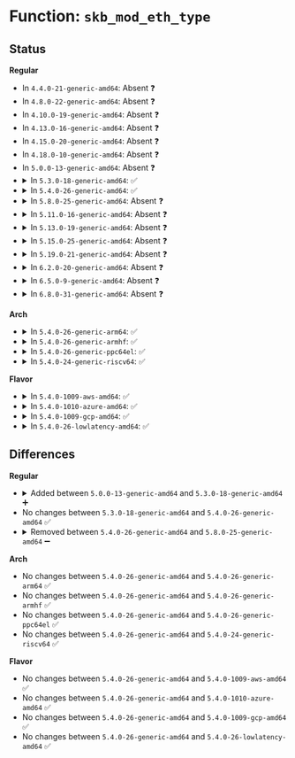 # Function: <code>skb_mod_eth_type</code>

## Status
<b>Regular</b>
<ul>
<li>
In <code>4.4.0-21-generic-amd64</code>: Absent ❓
</li>
<li>
In <code>4.8.0-22-generic-amd64</code>: Absent ❓
</li>
<li>
In <code>4.10.0-19-generic-amd64</code>: Absent ❓
</li>
<li>
In <code>4.13.0-16-generic-amd64</code>: Absent ❓
</li>
<li>
In <code>4.15.0-20-generic-amd64</code>: Absent ❓
</li>
<li>
In <code>4.18.0-10-generic-amd64</code>: Absent ❓
</li>
<li>
In <code>5.0.0-13-generic-amd64</code>: Absent ❓
</li>
<li>
<details>
<summary>In <code>5.3.0-18-generic-amd64</code>: ✅</summary>

```c
void skb_mod_eth_type(struct sk_buff * skb, struct ethhdr * hdr, __be16 ethertype)
```

```json
{
  "name": "skb_mod_eth_type",
  "collision_type": "Unique Static",
  "inline_type": "No",
  "funcs": [
    {
      "addr": 18446744071588176208,
      "name": "skb_mod_eth_type",
      "external": false,
      "loc": "net/core/skbuff.c:5450",
      "file": "net/core/skbuff.c",
      "inline": "seen, unknown",
      "caller_inline": [],
      "caller_func": [
        "net/core/skbuff.c:skb_mpls_pop",
        "net/core/skbuff.c:skb_mpls_push"
      ]
    }
  ],
  "symbols": [
    {
      "addr": 18446744071588176208,
      "name": "skb_mod_eth_type",
      "section": ".text",
      "bind": "STB_LOCAL",
      "size": 135
    }
  ]
}
```
</details>
</li>
<li>
<details>
<summary>In <code>5.4.0-26-generic-amd64</code>: ✅</summary>

```c
void skb_mod_eth_type(struct sk_buff * skb, struct ethhdr * hdr, __be16 ethertype)
```

```json
{
  "name": "skb_mod_eth_type",
  "collision_type": "Unique Static",
  "inline_type": "No",
  "funcs": [
    {
      "addr": 18446744071588381376,
      "name": "skb_mod_eth_type",
      "external": false,
      "loc": "net/core/skbuff.c:5462",
      "file": "net/core/skbuff.c",
      "inline": "seen, unknown",
      "caller_inline": [],
      "caller_func": [
        "net/core/skbuff.c:skb_mpls_pop",
        "net/core/skbuff.c:skb_mpls_push"
      ]
    }
  ],
  "symbols": [
    {
      "addr": 18446744071588381376,
      "name": "skb_mod_eth_type",
      "section": ".text",
      "bind": "STB_LOCAL",
      "size": 135
    }
  ]
}
```
</details>
</li>
<li>
<details>
<summary>In <code>5.8.0-25-generic-amd64</code>: Absent ❓</summary>

```json
{
  "name": "skb_mod_eth_type",
  "collision_type": "Unique Static",
  "inline_type": "Full",
  "funcs": [
    {
      "addr": 18446744071589270493,
      "name": "skb_mod_eth_type",
      "external": false,
      "loc": "net/core/skbuff.c:5564",
      "file": "net/core/skbuff.c",
      "inline": "not declared, inlined",
      "caller_inline": [
        "net/core/skbuff.c:skb_mpls_pop",
        "net/core/skbuff.c:skb_mpls_push"
      ],
      "caller_func": []
    }
  ],
  "symbols": []
}
```
</details>
</li>
<li>
<details>
<summary>In <code>5.11.0-16-generic-amd64</code>: Absent ❓</summary>

```json
{
  "name": "skb_mod_eth_type",
  "collision_type": "Unique Static",
  "inline_type": "Full",
  "funcs": [
    {
      "addr": 18446744071589270342,
      "name": "skb_mod_eth_type",
      "external": false,
      "loc": "net/core/skbuff.c:5699",
      "file": "net/core/skbuff.c",
      "inline": "not declared, inlined",
      "caller_inline": [
        "net/core/skbuff.c:skb_mpls_pop",
        "net/core/skbuff.c:skb_mpls_push"
      ],
      "caller_func": []
    }
  ],
  "symbols": []
}
```
</details>
</li>
<li>
<details>
<summary>In <code>5.13.0-19-generic-amd64</code>: Absent ❓</summary>

```json
{
  "name": "skb_mod_eth_type",
  "collision_type": "Unique Static",
  "inline_type": "Full",
  "funcs": [
    {
      "addr": 18446744071589160431,
      "name": "skb_mod_eth_type",
      "external": false,
      "loc": "net/core/skbuff.c:5787",
      "file": "net/core/skbuff.c",
      "inline": "not declared, inlined",
      "caller_inline": [
        "net/core/skbuff.c:skb_mpls_pop",
        "net/core/skbuff.c:skb_mpls_push"
      ],
      "caller_func": []
    }
  ],
  "symbols": []
}
```
</details>
</li>
<li>
<details>
<summary>In <code>5.15.0-25-generic-amd64</code>: Absent ❓</summary>

```json
{
  "name": "skb_mod_eth_type",
  "collision_type": "Unique Static",
  "inline_type": "Full",
  "funcs": [
    {
      "addr": 18446744071589882943,
      "name": "skb_mod_eth_type",
      "external": false,
      "loc": "net/core/skbuff.c:5862",
      "file": "net/core/skbuff.c",
      "inline": "not declared, inlined",
      "caller_inline": [
        "net/core/skbuff.c:skb_mpls_pop",
        "net/core/skbuff.c:skb_mpls_push"
      ],
      "caller_func": []
    }
  ],
  "symbols": []
}
```
</details>
</li>
<li>
<details>
<summary>In <code>5.19.0-21-generic-amd64</code>: Absent ❓</summary>

```json
{
  "name": "skb_mod_eth_type",
  "collision_type": "Unique Static",
  "inline_type": "Full",
  "funcs": [
    {
      "addr": 18446744071591412618,
      "name": "skb_mod_eth_type",
      "external": false,
      "loc": "net/core/skbuff.c:5783",
      "file": "net/core/skbuff.c",
      "inline": "not declared, inlined",
      "caller_inline": [
        "net/core/skbuff.c:skb_mpls_pop",
        "net/core/skbuff.c:skb_mpls_push"
      ],
      "caller_func": []
    }
  ],
  "symbols": []
}
```
</details>
</li>
<li>
<details>
<summary>In <code>6.2.0-20-generic-amd64</code>: Absent ❓</summary>

```json
{
  "name": "skb_mod_eth_type",
  "collision_type": "Unique Static",
  "inline_type": "Full",
  "funcs": [
    {
      "addr": 18446744071593177690,
      "name": "skb_mod_eth_type",
      "external": false,
      "loc": "net/core/skbuff.c:5985",
      "file": "net/core/skbuff.c",
      "inline": "not declared, inlined",
      "caller_inline": [
        "net/core/skbuff.c:skb_mpls_pop",
        "net/core/skbuff.c:skb_mpls_push"
      ],
      "caller_func": []
    }
  ],
  "symbols": []
}
```
</details>
</li>
<li>
<details>
<summary>In <code>6.5.0-9-generic-amd64</code>: Absent ❓</summary>

```json
{
  "name": "skb_mod_eth_type",
  "collision_type": "Unique Static",
  "inline_type": "Full",
  "funcs": [
    {
      "addr": 18446744071593635162,
      "name": "skb_mod_eth_type",
      "external": false,
      "loc": "net/core/skbuff.c:6036",
      "file": "net/core/skbuff.c",
      "inline": "not declared, inlined",
      "caller_inline": [
        "net/core/skbuff.c:skb_mpls_pop",
        "net/core/skbuff.c:skb_mpls_push"
      ],
      "caller_func": []
    }
  ],
  "symbols": []
}
```
</details>
</li>
<li>
<details>
<summary>In <code>6.8.0-31-generic-amd64</code>: Absent ❓</summary>

```json
{
  "name": "skb_mod_eth_type",
  "collision_type": "Unique Static",
  "inline_type": "Full",
  "funcs": [
    {
      "addr": 18446744071594411002,
      "name": "skb_mod_eth_type",
      "external": false,
      "loc": "net/core/skbuff.c:6189",
      "file": "net/core/skbuff.c",
      "inline": "not declared, inlined",
      "caller_inline": [
        "net/core/skbuff.c:skb_mpls_pop",
        "net/core/skbuff.c:skb_mpls_push"
      ],
      "caller_func": []
    }
  ],
  "symbols": []
}
```
</details>
</li>
</ul>
<b>Arch</b>
<ul>
<li>
<details>
<summary>In <code>5.4.0-26-generic-arm64</code>: ✅</summary>

```c
void skb_mod_eth_type(struct sk_buff * skb, struct ethhdr * hdr, __be16 ethertype)
```

```json
{
  "name": "skb_mod_eth_type",
  "collision_type": "Unique Static",
  "inline_type": "No",
  "funcs": [
    {
      "addr": 18446603336501892552,
      "name": "skb_mod_eth_type",
      "external": false,
      "loc": "net/core/skbuff.c:5462",
      "file": "net/core/skbuff.c",
      "inline": "seen, unknown",
      "caller_inline": [],
      "caller_func": [
        "net/core/skbuff.c:skb_mpls_pop",
        "net/core/skbuff.c:skb_mpls_push"
      ]
    }
  ],
  "symbols": [
    {
      "addr": 18446603336501892552,
      "name": "skb_mod_eth_type",
      "section": ".text",
      "bind": "STB_LOCAL",
      "size": 152
    }
  ]
}
```
</details>
</li>
<li>
<details>
<summary>In <code>5.4.0-26-generic-armhf</code>: ✅</summary>

```c
void skb_mod_eth_type(struct sk_buff * skb, struct ethhdr * hdr, __be16 ethertype)
```

```json
{
  "name": "skb_mod_eth_type",
  "collision_type": "Unique Static",
  "inline_type": "No",
  "funcs": [
    {
      "addr": 3234656340,
      "name": "skb_mod_eth_type",
      "external": false,
      "loc": "net/core/skbuff.c:5462",
      "file": "net/core/skbuff.c",
      "inline": "seen, unknown",
      "caller_inline": [],
      "caller_func": [
        "net/core/skbuff.c:skb_mpls_pop",
        "net/core/skbuff.c:skb_mpls_push"
      ]
    }
  ],
  "symbols": [
    {
      "addr": 3234656340,
      "name": "skb_mod_eth_type",
      "section": ".text",
      "bind": "STB_LOCAL",
      "size": 152
    }
  ]
}
```
</details>
</li>
<li>
<details>
<summary>In <code>5.4.0-26-generic-ppc64el</code>: ✅</summary>

```c
void skb_mod_eth_type(struct sk_buff * skb, struct ethhdr * hdr, __be16 ethertype)
```

```json
{
  "name": "skb_mod_eth_type",
  "collision_type": "Unique Static",
  "inline_type": "No",
  "funcs": [
    {
      "addr": 13835058055295318944,
      "name": "skb_mod_eth_type",
      "external": false,
      "loc": "net/core/skbuff.c:5462",
      "file": "net/core/skbuff.c",
      "inline": "seen, unknown",
      "caller_inline": [],
      "caller_func": [
        "net/core/skbuff.c:skb_mpls_pop",
        "net/core/skbuff.c:skb_mpls_push"
      ]
    }
  ],
  "symbols": [
    {
      "addr": 13835058055295318944,
      "name": "skb_mod_eth_type",
      "section": ".text",
      "bind": "STB_LOCAL",
      "size": 156
    }
  ]
}
```
</details>
</li>
<li>
<details>
<summary>In <code>5.4.0-24-generic-riscv64</code>: ✅</summary>

```c
void skb_mod_eth_type(struct sk_buff * skb, struct ethhdr * hdr, __be16 ethertype)
```

```json
{
  "name": "skb_mod_eth_type",
  "collision_type": "Unique Static",
  "inline_type": "No",
  "funcs": [
    {
      "addr": 18446743936278212470,
      "name": "skb_mod_eth_type",
      "external": false,
      "loc": "net/core/skbuff.c:5462",
      "file": "net/core/skbuff.c",
      "inline": "seen, unknown",
      "caller_inline": [],
      "caller_func": [
        "net/core/skbuff.c:skb_mpls_pop",
        "net/core/skbuff.c:skb_mpls_push"
      ]
    }
  ],
  "symbols": [
    {
      "addr": 18446743936278212470,
      "name": "skb_mod_eth_type",
      "section": ".text",
      "bind": "STB_LOCAL",
      "size": 120
    }
  ]
}
```
</details>
</li>
</ul>
<b>Flavor</b>
<ul>
<li>
<details>
<summary>In <code>5.4.0-1009-aws-amd64</code>: ✅</summary>

```c
void skb_mod_eth_type(struct sk_buff * skb, struct ethhdr * hdr, __be16 ethertype)
```

```json
{
  "name": "skb_mod_eth_type",
  "collision_type": "Unique Static",
  "inline_type": "No",
  "funcs": [
    {
      "addr": 18446744071587988160,
      "name": "skb_mod_eth_type",
      "external": false,
      "loc": "net/core/skbuff.c:5462",
      "file": "net/core/skbuff.c",
      "inline": "seen, unknown",
      "caller_inline": [],
      "caller_func": [
        "net/core/skbuff.c:skb_mpls_pop",
        "net/core/skbuff.c:skb_mpls_push"
      ]
    }
  ],
  "symbols": [
    {
      "addr": 18446744071587988160,
      "name": "skb_mod_eth_type",
      "section": ".text",
      "bind": "STB_LOCAL",
      "size": 135
    }
  ]
}
```
</details>
</li>
<li>
<details>
<summary>In <code>5.4.0-1010-azure-amd64</code>: ✅</summary>

```c
void skb_mod_eth_type(struct sk_buff * skb, struct ethhdr * hdr, __be16 ethertype)
```

```json
{
  "name": "skb_mod_eth_type",
  "collision_type": "Unique Static",
  "inline_type": "No",
  "funcs": [
    {
      "addr": 18446744071587701264,
      "name": "skb_mod_eth_type",
      "external": false,
      "loc": "net/core/skbuff.c:5462",
      "file": "net/core/skbuff.c",
      "inline": "seen, unknown",
      "caller_inline": [],
      "caller_func": [
        "net/core/skbuff.c:skb_mpls_pop",
        "net/core/skbuff.c:skb_mpls_push"
      ]
    }
  ],
  "symbols": [
    {
      "addr": 18446744071587701264,
      "name": "skb_mod_eth_type",
      "section": ".text",
      "bind": "STB_LOCAL",
      "size": 135
    }
  ]
}
```
</details>
</li>
<li>
<details>
<summary>In <code>5.4.0-1009-gcp-amd64</code>: ✅</summary>

```c
void skb_mod_eth_type(struct sk_buff * skb, struct ethhdr * hdr, __be16 ethertype)
```

```json
{
  "name": "skb_mod_eth_type",
  "collision_type": "Unique Static",
  "inline_type": "No",
  "funcs": [
    {
      "addr": 18446744071588319936,
      "name": "skb_mod_eth_type",
      "external": false,
      "loc": "net/core/skbuff.c:5462",
      "file": "net/core/skbuff.c",
      "inline": "seen, unknown",
      "caller_inline": [],
      "caller_func": [
        "net/core/skbuff.c:skb_mpls_pop",
        "net/core/skbuff.c:skb_mpls_push"
      ]
    }
  ],
  "symbols": [
    {
      "addr": 18446744071588319936,
      "name": "skb_mod_eth_type",
      "section": ".text",
      "bind": "STB_LOCAL",
      "size": 135
    }
  ]
}
```
</details>
</li>
<li>
<details>
<summary>In <code>5.4.0-26-lowlatency-amd64</code>: ✅</summary>

```c
void skb_mod_eth_type(struct sk_buff * skb, struct ethhdr * hdr, __be16 ethertype)
```

```json
{
  "name": "skb_mod_eth_type",
  "collision_type": "Unique Static",
  "inline_type": "No",
  "funcs": [
    {
      "addr": 18446744071588455312,
      "name": "skb_mod_eth_type",
      "external": false,
      "loc": "net/core/skbuff.c:5462",
      "file": "net/core/skbuff.c",
      "inline": "seen, unknown",
      "caller_inline": [],
      "caller_func": [
        "net/core/skbuff.c:skb_mpls_pop",
        "net/core/skbuff.c:skb_mpls_push"
      ]
    }
  ],
  "symbols": [
    {
      "addr": 18446744071588455312,
      "name": "skb_mod_eth_type",
      "section": ".text",
      "bind": "STB_LOCAL",
      "size": 135
    }
  ]
}
```
</details>
</li>
</ul>

## Differences
<b>Regular</b>
<ul>
<li>
<details>
<summary>Added between <code>5.0.0-13-generic-amd64</code> and <code>5.3.0-18-generic-amd64</code> ➕</summary>

```c
void skb_mod_eth_type(struct sk_buff * skb, struct ethhdr * hdr, __be16 ethertype)
```
</details>
</li>
<li>
No changes between <code>5.3.0-18-generic-amd64</code> and <code>5.4.0-26-generic-amd64</code> ✅
</li>
<li>
<details>
<summary>Removed between <code>5.4.0-26-generic-amd64</code> and <code>5.8.0-25-generic-amd64</code> ➖</summary>

```c
void skb_mod_eth_type(struct sk_buff * skb, struct ethhdr * hdr, __be16 ethertype)
```
</details>
</li>
</ul>
<b>Arch</b>
<ul>
<li>
No changes between <code>5.4.0-26-generic-amd64</code> and <code>5.4.0-26-generic-arm64</code> ✅
</li>
<li>
No changes between <code>5.4.0-26-generic-amd64</code> and <code>5.4.0-26-generic-armhf</code> ✅
</li>
<li>
No changes between <code>5.4.0-26-generic-amd64</code> and <code>5.4.0-26-generic-ppc64el</code> ✅
</li>
<li>
No changes between <code>5.4.0-26-generic-amd64</code> and <code>5.4.0-24-generic-riscv64</code> ✅
</li>
</ul>
<b>Flavor</b>
<ul>
<li>
No changes between <code>5.4.0-26-generic-amd64</code> and <code>5.4.0-1009-aws-amd64</code> ✅
</li>
<li>
No changes between <code>5.4.0-26-generic-amd64</code> and <code>5.4.0-1010-azure-amd64</code> ✅
</li>
<li>
No changes between <code>5.4.0-26-generic-amd64</code> and <code>5.4.0-1009-gcp-amd64</code> ✅
</li>
<li>
No changes between <code>5.4.0-26-generic-amd64</code> and <code>5.4.0-26-lowlatency-amd64</code> ✅
</li>
</ul>

